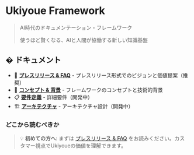 # Ukiyoue Framework

> AI時代のドキュメンテーション・フレームワーク
>
> 使うほど賢くなる、AIと人間が協働する新しい知識基盤

## � ドキュメント

- 📰 **[プレスリリース & FAQ](./docs/working-backwards.md)** - プレスリリース形式でのビジョンと価値提案（推奨）
- 🎯 **[コンセプト & 背景](./docs/concept.md)** - フレームワークのコンセプトと技術的背景
- 📋 **[要件定義](./docs/requirements.md)** - 詳細要件（開発中）
- 🏗️ **[アーキテクチャ](./docs/architecture.md)** - アーキテクチャ設計（開発中）

### どこから読むべきか

> 💡 **初めての方へ**: まずは [プレスリリース & FAQ](./docs/working-backwards.md) をお読みください。カスタマー視点でUkiyoueの価値を理解できます。
